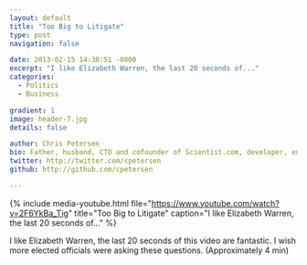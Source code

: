 ```yaml
---
layout: default
title: "Too Big to Litigate"
type: post
navigation: false

date: 2013-02-15 14:30:51 -0800
excerpt: "I like Elizabeth Warren, the last 20 seconds of..."
categories:
  - Politics
  - Business

gradient: 1
image: header-7.jpg
details: false

author: Chris Petersen
bio: Father, husband, CTO and cofounder of Scientist.com, developer, entrepreneur and technologist.
twitter: http://twitter.com/cpetersen
github: http://github.com/cpetersen

---
```


{% include media-youtube.html file="https://www.youtube.com/watch?v=2F6YkBa_Tig" title="Too Big to Litigate" caption="I like Elizabeth Warren, the last 20 seconds of..." %}

I like Elizabeth Warren, the last 20 seconds of this video are fantastic. I wish more elected officials were asking these questions. (Approximately 4 min)
